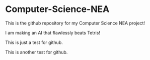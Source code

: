 # Computer-Science-NEA

This is the github repository for my Computer Science NEA project!

I am making an AI that flawlessly beats Tetris!

This is just a test for github.

This is another test for github.
